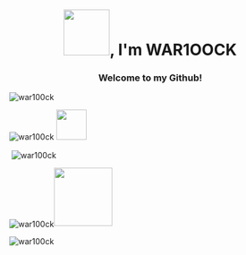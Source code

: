 <h1 align="center"><img src="https://i.pinimg.com/originals/43/ff/3d/43ff3de23a2e7f94e7cefd8fbe1604a2.gif" width="82">, I'm WAR1OOCK</h1>
<h3 align="center">Welcome to my Github!</h3>


<p align="left"> <img src="https://komarev.com/ghpvc/?username=war100ck&label=Profile%20views&color=0e75b6&style=flat" alt="war100ck" /> </p>


<p align="left"> <img src="https://github-profile-trophy.vercel.app/?username=war100ck&theme=onedark&margin-w=9&column=7" alt="war100ck" />
  <img src="https://sophieswebsitehome.files.wordpress.com/2018/09/giphy.gif" height=54/> </p>

<p>&nbsp;<img align="center" src="https://github-readme-stats.vercel.app/api?username=war100ck&show_icons=true&locale=en&theme=onedark&hide_border=false" alt="war100ck" /></p>

<p><img align="center" src="https://github-readme-streak-stats.herokuapp.com/?user=war100ck&theme=onedark&hide_border=false" alt="war100ck" /><img src="https://s2.gifyu.com/images/qnkq6F1TM34jP537MOjyH3fy8ucJWPd6455JYMLd3nk-pmVnFsanYtKRCM0lfnsG2HUSComQPv0xJyu_tn8YTp0yzj5_sYypuZH_lt35S4IX2QdM.gif" height=104/></p>

<p><img align="left" src="https://github-readme-stats.vercel.app/api/top-langs?username=war100ck&locale=en&show_icons=true&layout=compact&theme=onedark" alt="war100ck" /></p>
